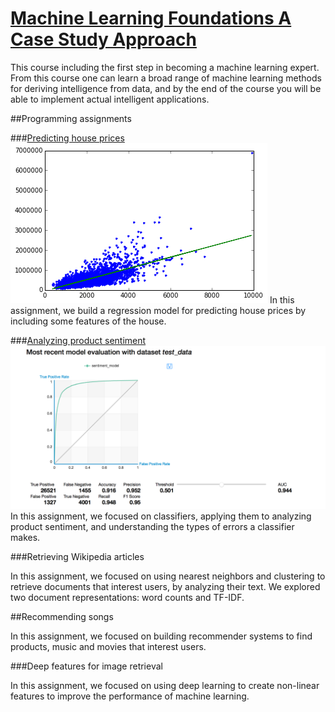 # <a href="https://www.coursera.org/learn/ml-foundations/home/welcome">Machine Learning Foundations A Case Study Approach</a>

This course including the first step in becoming a machine learning expert. From this course one can learn a broad range of machine learning methods for deriving intelligence from data, and by the end of the course you will be able to implement actual intelligent applications. 


##Programming assignments

###<a href="Predicting house prices.md">Predicting house prices</a>
<img src="data/images/output_16_1.png">
In this assignment, we build a regression model for predicting house prices by including some features of the house. 


###<a href="Analyzing product sentiment.md">Analyzing product sentiment</a>
<img src="data/images/evaluate_model_1.png">
In this assignment, we focused on classifiers, applying them to analyzing product sentiment, and understanding the types of errors a classifier makes.

###Retrieving Wikipedia articles

In this assignment, we focused on using nearest neighbors and clustering to retrieve documents that interest users, by analyzing their text. We explored two document representations: word counts and TF-IDF. 


##Recommending songs

In this assignment, we focused on building recommender systems to find products, music and movies that interest users. 

###Deep features for image retrieval

In this assignment, we focused on using deep learning to create non-linear features to improve the performance of machine learning. 

